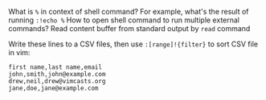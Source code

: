 What is `%` in context of shell command? For example, what's the result of running `:!echo %`
How to open shell command to run multiple external commands?
Read content buffer from standard output by `read` command

Write these lines to a CSV files, then use `:[range]!{filter}` to sort CSV file in vim:
```
first name,last name,email
john,smith,john@example.com
drew,neil,drew@vimcasts.org
jane,doe,jane@example.com
```
